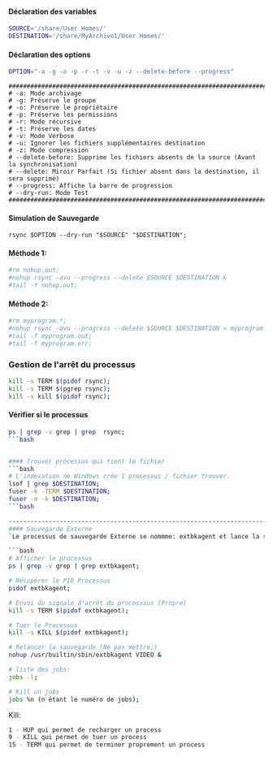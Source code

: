 #### Déclaration des variables
```bash
SOURCE='/share/User Homes/'
DESTINATION='/share/MyArchive1/User Homes/'
```

#### Déclaration des options
```bash
OPTION="-a -g -o -p -r -t -v -u -z --delete-before --progress"
```

```
#########################################################################################
# -a: Mode archivage
# -g: Préserve le groupe
# -o: Préserve le propriétaire
# -p: Préserve les permissions
# -r: Mode récursive
# -t: Préserve les dates
# -v: Mode Verbose
# -u: Ignorer les fichiers supplémentaires destination
# -z: Mode compression
# --delete-before: Supprime les fichiers absents de la source (Avant la synchronisation)
# --delete: Miroir Parfait (Si fichier absent dans la destination, il sera supprimé)
# --progress: Affiche la barre de progression
# --dry-run: Mode Test
#########################################################################################
```

#### Simulation de Sauvegarde
```
rsync $OPTION --dry-run "$SOURCE" "$DESTINATION";
```




#### Méthode 1:
```bash
#rm nohup.out;
#nohup rsync -avu --progress --delete $SOURCE $DESTINATION &
#tail -f nohup.out;
```

#### Méthode 2:
```bash
#rm myprogram.*;
#nohup rsync -avu --progress --delete $SOURCE $DESTINATION > myprogram.out 2> myprogram.err &
#tail -f myprogram.out;
#tail -f myprogram.err;
```

### Gestion de l'arrêt du processus
```bash
kill -s TERM $(pidof rsync);
kill -s TERM $(pgrep rsync);
kill -s kill $(pidof rsync);
```

#### Vérifier si le processus
```bash
ps | grep -v grep | grep  rsync;
```bash


#### Trouver processus qui tient le fichier
```bash
# L'indexation de Windows crée 1 processus / fichier trouver.
lsof | grep $DESTINATION;
fuser -k -TERM $DESTINATION;
fuser -m -k $DESTINATION;
```bash

------------------------------------------------------------------------------------------------------------------
#### Sauvegarde Externe
`Le processus de sauvegarde Externe se nommme: extbkagent et lance la sauvegarde Video.`

```bash
# Afficher le processus
ps | grep -v grep | grep extbkagent;

# Récupérer le PID Processus
pidof extbkagent;

# Envoi du signale d'arrêt du processsus (Propre)
kill -s TERM $(pidof extbkagent);

# Tuer le Processus
kill -s KILL $(pidof extbkagent);

# Relancer la sauvegarde (Ne pas mettre;)
nohup /usr/builtin/sbin/extbkagent VIDEO &

# liste des jobs:
jobs -l;

# Kill un jobs
jobs %n (n étant le numéro de jobs);
```

Kill:
```bash
1 - HUP qui permet de recharger un process
9 - KILL qui permet de tuer un process
15 - TERM qui permet de terminer proprement un process
```
